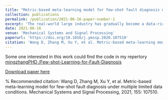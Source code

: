 ```yaml
---
title: "Metric-based meta-learning model for few-shot fault diagnosis under multiple limited data conditions"
collection: publications
permalink: /publication/2021-06-16-paper-number-1
excerpt: 'The real-world large industry has gradually become a data-rich environment with the development of information and sensor technology, making the technology of data-driven fault diagnosis acquire a thriving development and application. The success of these advanced methods depends on the assumption that enough labeled samples for each fault type are available. However, in some practical situations, it is extremely difficult to collect enough data, e.g., when the sudden catastrophic failure happens, only a few samples can be acquired before the system shuts down. This phenomenon leads to the few-shot fault diagnosis aiming at distinguishing the failure attribution accurately under very limited data conditions. In this paper, we propose a new approach, called Feature Space Metric-based Meta-learning Model (FSM3), to overcome the challenge of the few-shot fault diagnosis under multiple limited data conditions. Our method is a mixture of general supervised learning and episodic metric meta-learning, which will exploit both the attribute information from individual samples and the similarity information from sample groups. The experiment results demonstrate that our method outperforms a series of baseline methods on the 1-shot and 5-shot learning tasks of bearing and gearbox fault diagnosis across various limited data conditions. The time complexity and implementation difficulty have been analyzed to show that our method has relatively high feasibility. The feature embedding is visualized by t-SNE to investigate the effectiveness of our proposed model.'
date: 2021-06-16
venue: 'Mechanical Systems and Signal Processing'
paperurl: 'https://doi.org/10.1016/j.ymssp.2020.107510'
citation: 'Wang D, Zhang M, Xu Y, et al. Metric-based meta-learning model for few-shot fault diagnosis under multiple limited data conditions[J]. Mechanical Systems and Signal Processing, 2021, 155: 107510..'
---
```

Some one interested in this work could find the code in my repertory [mingzhangPHD
/Few-shot-Learning-for-Fault-Diagnosis](https://github.com/mingzhangPHD/Few-shot-Learning-for-Fault-Diagnosis)

[Download paper here](https://www.researchgate.net/publication/348910448_Metric-based_meta-learning_model_for_few-shot_fault_diagnosis_under_multiple_limited_data_conditions)

% Recommended citation: Wang D, Zhang M, Xu Y, et al. Metric-based meta-learning model for few-shot fault diagnosis under multiple limited data conditions. Mechanical Systems and Signal Processing, 2021, 155: 107510.